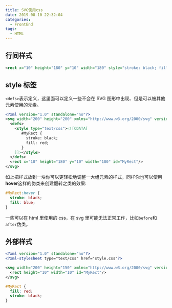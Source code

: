 ```yaml
---
title: SVG使用css
date: 2019-08-10 22:32:04
categories:
  - FrontEnd
tags:
  - HTML
---
```


## 行间样式

```xml
<rect x="10" height="180" y="10" width="180" style="stroke: black; fill: red;"/>
```

## style 标签

`<defs>`表示定义，这里面可以定义一些不会在 SVG 图形中出现、但是可以被其他元素使用的元素。

```xml
<?xml version="1.0" standalone="no"?>
<svg width="200" height="200" xmlns="http://www.w3.org/2000/svg" version="1.1">
  <defs>
    <style type="text/css"><![CDATA[
       #MyRect {
         stroke: black;
         fill: red;
       }
    ]]></style>
  </defs>
  <rect x="10" height="180" y="10" width="180" id="MyRect"/>
</svg>
```

如上把样式放到一块你可以更轻松地调整一大组元素的样式，同样你也可以使用**hover**这样的伪类来创建翻转之类的效果:

```css
#MyRect:hover {
  stroke: black;
  fill: blue;
}
```

一些可以在 html 里使用的 css，在 svg 里可能无法正常工作，比如`before`和`after`伪类。

## 外部样式

```xml
<?xml version="1.0" standalone="no"?>
<?xml-stylesheet type="text/css" href="style.css"?>

<svg width="200" height="150" xmlns="http://www.w3.org/2000/svg" version="1.1">
  <rect height="10" width="10" id="MyRect"/>
</svg>
```

```css
#MyRect {
  fill: red;
  stroke: black;
}
```
